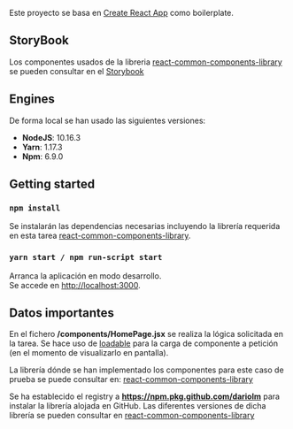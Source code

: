 Este proyecto se basa en [Create React App](https://github.com/facebook/create-react-app) como boilerplate.

## StoryBook

Los componentes usados de la libreria [react-common-components-library](https://github.com/DarioLM/react-common-components-library) se pueden consultar en el [Storybook](https://dariolm.github.io/react-common-components-library/)

## Engines

De forma local se han usado las siguientes versiones:
- **NodeJS**: 10.16.3
- **Yarn**: 1.17.3
- **Npm**: 6.9.0

## Getting started

### `npm install`

Se instalarán las dependencias necesarias incluyendo la librería requerida en esta tarea [react-common-components-library](https://github.com/DarioLM/react-common-components-library).

### `yarn start / npm run-script start`

Arranca la aplicación en modo desarrollo.<br />
Se accede en [http://localhost:3000](http://localhost:3000).

## Datos importantes

En el fichero **/components/HomePage.jsx** se realiza la lógica solicitada en la tarea.
Se hace uso de [loadable](https://reactrouter.com/web/guides/code-splitting) para la carga de componente a petición (en el momento de visualizarlo en pantalla).

La librería dónde se han implementado los componentes para este caso de prueba se puede consultar en:
[react-common-components-library](https://github.com/DarioLM/react-common-components-library)

Se ha establecido el registry a **https://npm.pkg.github.com/dariolm** para instalar la librería alojada en GitHub.
Las diferentes versiones de dicha librería se pueden consultar en [react-common-components-library](https://github.com/DarioLM/react-common-components-library/packages/395772)